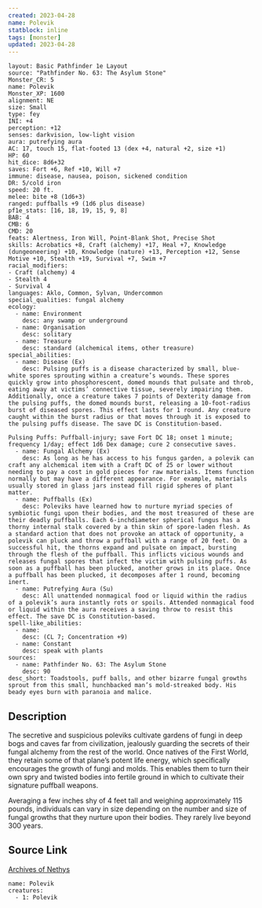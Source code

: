 ```yaml
---
created: 2023-04-28
name: Polevik
statblock: inline
tags: [monster]
updated: 2023-04-28
---
```

```statblock
layout: Basic Pathfinder 1e Layout
source: "Pathfinder No. 63: The Asylum Stone"
Monster_CR: 5
name: Polevik
Monster_XP: 1600
alignment: NE
size: Small
type: fey
INI: +4
perception: +12
senses: darkvision, low-light vision
aura: putrefying aura
AC: 17, touch 15, flat-footed 13 (dex +4, natural +2, size +1)
HP: 60
hit_dice: 8d6+32
saves: Fort +6, Ref +10, Will +7
immune: disease, nausea, poison, sickened condition
DR: 5/cold iron
speed: 20 ft.
melee: bite +8 (1d6+3)
ranged: puffballs +9 (1d6 plus disease)
pf1e_stats: [16, 18, 19, 15, 9, 8]
BAB: 4
CMB: 6
CMD: 20
feats: Alertness, Iron Will, Point-Blank Shot, Precise Shot
skills: Acrobatics +8, Craft (alchemy) +17, Heal +7, Knowledge (dungeoneering) +10, Knowledge (nature) +13, Perception +12, Sense Motive +10, Stealth +19, Survival +7, Swim +7
racial_modifiers:
- Craft (alchemy) 4
- Stealth 4
- Survival 4
languages: Aklo, Common, Sylvan, Undercommon
special_qualities: fungal alchemy
ecology:
  - name: Environment
    desc: any swamp or underground
  - name: Organisation
    desc: solitary
  - name: Treasure
    desc: standard (alchemical items, other treasure)
special_abilities:
  - name: Disease (Ex)
    desc: Pulsing puffs is a disease characterized by small, blue-white spores sprouting within a creature’s wounds. These spores quickly grow into phosphorescent, domed mounds that pulsate and throb, eating away at victims’ connective tissue, severely impairing them. Additionally, once a creature takes 7 points of Dexterity damage from the pulsing puffs, the domed mounds burst, releasing a 10-foot-radius burst of diseased spores. This effect lasts for 1 round. Any creature caught within the burst radius or that moves through it is exposed to the pulsing puffs disease. The save DC is Constitution-based.

Pulsing Puffs: Puffball-injury; save Fort DC 18; onset 1 minute; frequency 1/day; effect 1d6 Dex damage; cure 2 consecutive saves.
  - name: Fungal Alchemy (Ex)
    desc: As long as he has access to his fungus garden, a polevik can craft any alchemical item with a Craft DC of 25 or lower without needing to pay a cost in gold pieces for raw materials. Items function normally but may have a different appearance. For example, materials usually stored in glass jars instead fill rigid spheres of plant matter.
  - name: Puffballs (Ex)
    desc: Poleviks have learned how to nurture myriad species of symbiotic fungi upon their bodies, and the most treasured of these are their deadly puffballs. Each 6-inchdiameter spherical fungus has a thorny internal stalk covered by a thin skin of spore-laden flesh. As a standard action that does not provoke an attack of opportunity, a polevik can pluck and throw a puffball with a range of 20 feet. On a successful hit, the thorns expand and pulsate on impact, bursting through the flesh of the puffball. This inflicts vicious wounds and releases fungal spores that infect the victim with pulsing puffs. As soon as a puffball has been plucked, another grows in its place. Once a puffball has been plucked, it decomposes after 1 round, becoming inert.
  - name: Putrefying Aura (Su)
    desc: All unattended nonmagical food or liquid within the radius of a polevik’s aura instantly rots or spoils. Attended nonmagical food or liquid within the aura receives a saving throw to resist this effect. The save DC is Constitution-based.
spell-like_abilities:
  - name:
    desc: (CL 7; Concentration +9)
  - name: Constant
    desc: speak with plants
sources:
  - name: Pathfinder No. 63: The Asylum Stone
    desc: 90
desc_short: Toadstools, puff balls, and other bizarre fungal growths sprout from this small, hunchbacked man’s mold-streaked body. His beady eyes burn with paranoia and malice.
```
## Description
The secretive and suspicious poleviks cultivate gardens of fungi in deep bogs and caves far from civilization, jealously guarding the secrets of their fungal alchemy from the rest of the world. Once natives of the First World, they retain some of that plane’s potent life energy, which specifically encourages the growth of fungi and molds. This enables them to turn their own spry and twisted bodies into fertile ground in which to cultivate their signature puffball weapons.

Averaging a few inches shy of 4 feet tall and weighing approximately 115 pounds, individuals can vary in size depending on the number and size of fungal growths that they nurture upon their bodies. They rarely live beyond 300 years.
## Source Link
[Archives of Nethys](https://aonprd.com/MonsterDisplay.aspx?ItemName=Polevik)
```encounter-table
name: Polevik
creatures:
  - 1: Polevik
```
